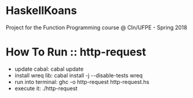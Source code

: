 # HaskellKoans
Project for the Function Programming course @ CIn/UFPE - Spring 2018

# How To Run :: http-request
  - update cabal: cabal update
  - install wreq lib: cabal install -j --disable-tests wreq
  - run into terminal: ghc -o http-request http-request.hs
  - execute it: ./http-request
